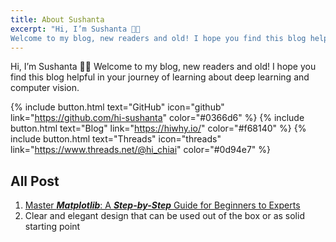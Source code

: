 ```yaml
---
title: About Sushanta
excerpt: "Hi, I’m Sushanta 👋🏻
Welcome to my blog, new readers and old! I hope you find this blog helpful in your journey of learning about deep learning and computer vision."
---
```


Hi, I’m Sushanta  👋🏻
Welcome to my blog, new readers and old! I hope you find this blog helpful in your journey of learning about deep learning and computer vision.

{% include button.html text="GitHub" icon="github" link="https://github.com/hi-sushanta" color="#0366d6" %} {% include button.html text="Blog" link="https://hiwhy.io/" color="#f68140" %} {% include button.html text="Threads" icon="threads" link="https://www.threads.net/@hi_chiai" color="#0d94e7" %}

## All Post

1. [Master ***Matplotlib***: A ***Step-by-Step*** Guide for Beginners to Experts](https://hiwhy.io/matplotlib-complete-guide)
2. Clear and elegant design that can be used out of the box or as solid starting point